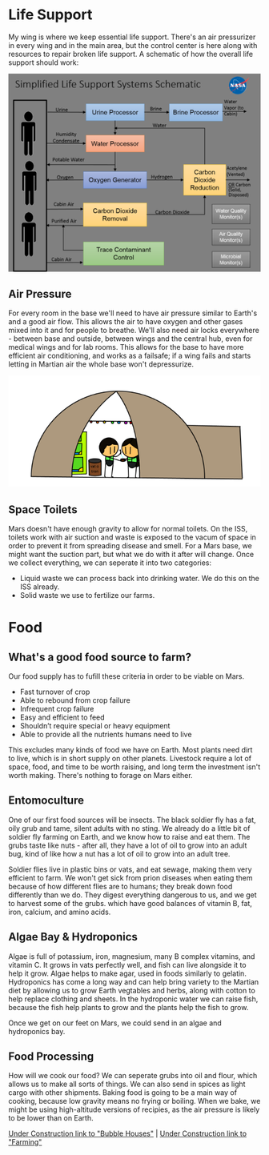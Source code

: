 

# Life Support
My wing is where we keep essential life support. There's an air pressurizer in every wing and in the main area, but the control center is here along with resources to repair broken life support.
A schematic of how the overall life support should work:

![Nasa Life Support Schematic](lifesupportschematic.png)

## Air Pressure
For every room in the base we'll need to have air pressure similar to Earth's and a good air flow. This allows the air to have oxygen and other gases mixed into it and for people to breathe. We'll also need air locks everywhere - between base and outside, between wings and the central hub, even for medical wings and for lab rooms. This allows for the base to have more efficient air conditioning, and works as a failsafe; if a wing fails and starts letting in Martian air the whole base won't depressurize.

![Bubble House](biomechanicalengineer_bubblehouse.png)

## Space Toilets
Mars doesn't have enough gravity to allow for normal toilets. On the ISS, toilets work with air suction and waste is exposed to the vacum of space in order to prevent it from spreading disease and smell. For a Mars base, we might want the suction part, but what we do with it after will change. Once we collect everything, we can seperate it into two categories:
- Liquid waste we can process back into drinking water. We do this on the ISS already.
- Solid waste we use to fertilize our farms.



# Food

## What's a good food source to farm?
Our food supply has to fufill these criteria in order to be viable on Mars.
- Fast turnover of crop
- Able to rebound from crop failure
- Infrequent crop failure
- Easy and efficient to feed
- Shouldn’t require special or heavy equipment
- Able to provide all the nutrients humans need to live

This excludes many kinds of food we have on Earth. Most plants need dirt to live, which is in short supply on other planets. Livestock require a lot of space, food, and time to be worth raising, and long term the investment isn't worth making. There's nothing to forage on Mars either.

## Entomoculture

One of our first food sources will be insects. The black soldier fly has a fat, oily grub and tame, silent adults with no sting. We already do a little bit of soldier fly farming on Earth, and we know how to raise and eat them. The grubs taste like nuts - after all, they have a lot of oil to grow into an adult bug, kind of like how a nut has a lot of oil to grow into an adult tree.

Soldier flies live in plastic bins or vats, and eat sewage, making them very efficient to farm. We won't get sick from prion diseases when eating them because of how different flies are to humans; they break down food differently than we do. They digest everything dangerous to us, and we get to harvest some of the grubs. which have good balances of vitamin B, fat, iron, calcium, and amino acids.

## Algae Bay & Hydroponics

Algae is full of potassium, iron, magnesium, many B complex vitamins, and vitamin C. It grows in vats perfectly well, and fish can live alongside it to help it grow.
Algae helps to make agar, used in foods similarly to gelatin.
Hydroponics has come a long way and can help bring variety to the Martian diet by allowing us to grow Earth vegtables and herbs, along with cotton to help replace clothing and sheets. In the hydroponic water we can raise fish, because the fish help plants to grow and the plants help the fish to grow.

Once we get on our feet on Mars, we could send in an algae and hydroponics bay.

## Food Processing

How will we cook our food? We can seperate grubs into oil and flour, which allows us to make all sorts of things. We can also send in spices as light cargo with other shipments. Baking food is going to be a main way of cooking, because low gravity means no frying or boiling. When we bake, we might be using high-altitude versions of recipies, as the air pressure is likely to be lower than on Earth.






[Under Construction link to "Bubble Houses"]() | [Under Construction link to "Farming"]()
